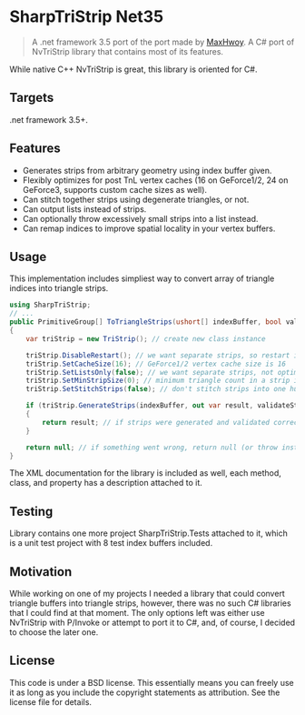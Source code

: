# SharpTriStrip Net35
> A .net framework 3.5 port of the port made by [MaxHwoy](https://github.com/MaxHwoy).
> A C# port of NvTriStrip library that contains most of its features.

While native C++ NvTriStrip is great, this library is oriented for C#.

## Targets
.net framework 3.5+.

## Features
- Generates strips from arbitrary geometry using index buffer given.
- Flexibly optimizes for post TnL vertex caches (16 on GeForce1/2, 24 on GeForce3, supports custom cache sizes as well).
- Can stitch together strips using degenerate triangles, or not.
- Can output lists instead of strips.
- Can optionally throw excessively small strips into a list instead.
- Can remap indices to improve spatial locality in your vertex buffers.

## Usage
This implementation includes simpliest way to convert array of triangle indices into triangle strips.

```csharp
using SharpTriStrip;
// ...
public PrimitiveGroup[] ToTriangleStrips(ushort[] indexBuffer, bool validateStrips)
{
    var triStrip = new TriStrip(); // create new class instance

    triStrip.DisableRestart(); // we want separate strips, so restart is not needed
    triStrip.SetCacheSize(16); // GeForce1/2 vertex cache size is 16
    triStrip.SetListsOnly(false); // we want separate strips, not optimized list
    triStrip.SetMinStripSize(0); // minimum triangle count in a strip is 0
    triStrip.SetStitchStrips(false); // don't stitch strips into one huge strip

    if (triStrip.GenerateStrips(indexBuffer, out var result, validateStrips))
    {
        return result; // if strips were generated and validated correctly, return
    }

    return null; // if something went wrong, return null (or throw instead)
}
```
The XML documentation for the library is included as well, each method, class, and property has a description attached to it.

## Testing
Library contains one more project SharpTriStrip.Tests attached to it, which is a unit test project with 8 test index buffers included.

## Motivation
While working on one of my projects I needed a library that could convert triangle buffers into triangle strips, however, there was no such C# libraries that I could find at that moment. The only options left was either use NvTriStrip with P/Invoke or attempt to port it to C#, and, of course, I decided to choose the later one.

## License
This code is under a BSD license. This essentially means you can freely use it as long as you include the copyright statements as attribution. See the license file for details.

